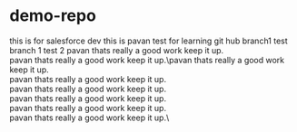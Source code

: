 # demo-repo
this is for salesforce dev 
this is pavan test for learning git hub
branch1 test
branch 1 test 2
pavan thats really a good work keep it up.\
pavan thats really a good work keep it up.\pavan thats really a good work keep it up.\
pavan thats really a good work keep it up.\
pavan thats really a good work keep it up.\
pavan thats really a good work keep it up.\
pavan thats really a good work keep it up.\
pavan thats really a good work keep it up.\
